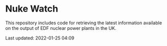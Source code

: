 # Nuke Watch

This repository includes code for retrieving the latest information available on the output of EDF nuclear power plants in the UK.

Last updated: 2022-01-25 04:09